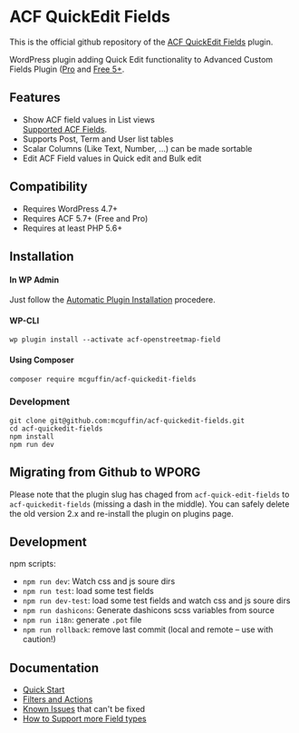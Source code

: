 ACF QuickEdit Fields
====================

This is the official github repository of the [ACF QuickEdit Fields](https://wordpress.org/plugins/acf-quickedit-fields) plugin.

WordPress plugin adding Quick Edit functionality to Advanced Custom Fields Plugin ([Pro](http://www.advancedcustomfields.com/pro/) and [Free 5+](https://wordpress.org/plugins/advanced-custom-fields/).

Features
--------
 - Show ACF field values in List views  
   [Supported ACF Fields](https://github.com/mcguffin/acf-quickedit-fields/wiki/Feature-Support-Matrix#supported-acf-fields).
 - Supports Post, Term and User list tables
 - Scalar Columns (Like Text, Number, ...) can be made sortable
 - Edit ACF Field values in Quick edit and Bulk edit

Compatibility
-------------
 - Requires WordPress 4.7+
 - Requires ACF 5.7+ (Free and Pro)
 - Requires at least PHP 5.6+


Installation
------------

#### In WP Admin
Just follow the [Automatic Plugin Installation](https://wordpress.org/support/article/managing-plugins/#automatic-plugin-installation) procedere.

#### WP-CLI
```shell
wp plugin install --activate acf-openstreetmap-field
```

#### Using Composer
```shell
composer require mcguffin/acf-quickedit-fields
```

### Development
```shell
git clone git@github.com:mcguffin/acf-quickedit-fields.git
cd acf-quickedit-fields
npm install
npm run dev
```

## Migrating from Github to WPORG
Please note that the plugin slug has chaged from `acf-quick-edit-fields` to `acf-quickedit-fields` (missing a dash in the middle). You can safely delete the old version 2.x and re-install the plugin on plugins page.

Development
-----------
npm scripts:
 - `npm run dev`: Watch css and js soure dirs
 - `npm run test`: load some test fields
 - `npm run dev-test`: load some test fields and watch css and js soure dirs
 - `npm run dashicons`: Generate dashicons scss variables from source
 - `npm run i18n`: generate `.pot` file
 - `npm run rollback`: remove last commit (local and remote  – use with caution!)


Documentation
-------------

 - [Quick Start](https://github.com/mcguffin/acf-quickedit-fields/wiki)
 - [Filters and Actions](https://github.com/mcguffin/acf-quickedit-fields/wiki/Plugin-Filters)
 - [Known Issues](https://github.com/mcguffin/acf-quickedit-fields/wiki/Known-Issues) that can't be fixed
 - [How to Support more Field types](https://github.com/mcguffin/acf-quickedit-fields/wiki/Tutorial:-Custom-Field-Integration)
